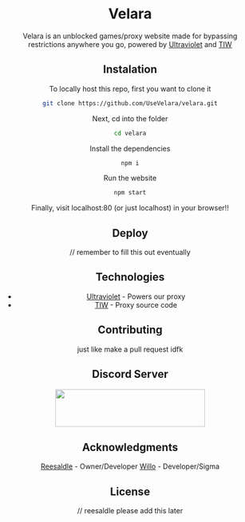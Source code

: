 <div align="center">

# Velara

Velara is an unblocked games/proxy website made for bypassing restrictions anywhere you go, powered by [Ultraviolet](https://github.com/titaniumnetwork-dev/Ultraviolet) and [TIW](https://github.com/KwazyMotoo/TIW-Static)

## Instalation

To locally host this repo, first you want to clone it

```bash
git clone https://github.com/UseVelara/velara.git
```

Next, cd into the folder

```bash
cd velara
```

Install the dependencies

```bash
npm i
```

Run the website

```bash
npm start
```

Finally, visit localhost:80 (or just localhost) in your browser!!

## Deploy

// remember to fill this out eventually

## Technologies

- [Ultraviolet](https://github.com/titaniumnetwork-dev/Ultraviolet) - Powers our proxy
- [TIW](https://github.com/KwazyMotoo/TIW-Static) - Proxy source code

## Contributing

just like make a pull request idfk

## Discord Server

[<img src="https://files.catbox.moe/y2tnep.png" width="300px" height="75px">](https://discord.gg/velara)

## Acknowledgments

 [Reesaldle](https://github.com/reesaldle-dev) - Owner/Developer
 [Willo](https://github.com/willoo0) - Developer/Sigma

## License

// reesaldle please add this later

<div align="center">
